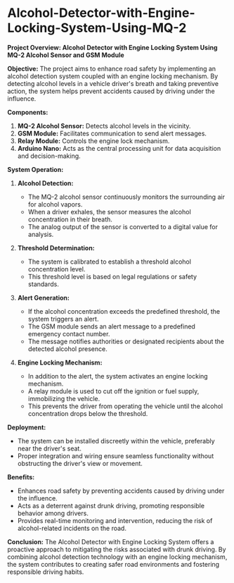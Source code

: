 # Alcohol-Detector-with-Engine-Locking-System-Using-MQ-2

**Project Overview: Alcohol Detector with Engine Locking System Using MQ-2 Alcohol Sensor and GSM Module**

**Objective:**
The project aims to enhance road safety by implementing an alcohol detection system coupled with an engine locking mechanism. By detecting alcohol levels in a vehicle driver's breath and taking preventive action, the system helps prevent accidents caused by driving under the influence.

**Components:**
1. **MQ-2 Alcohol Sensor:** Detects alcohol levels in the vicinity.
2. **GSM Module:** Facilitates communication to send alert messages.
3. **Relay Module:** Controls the engine lock mechanism.
4. **Arduino Nano:** Acts as the central processing unit for data acquisition and decision-making.

**System Operation:**
1. **Alcohol Detection:**
   - The MQ-2 alcohol sensor continuously monitors the surrounding air for alcohol vapors.
   - When a driver exhales, the sensor measures the alcohol concentration in their breath.
   - The analog output of the sensor is converted to a digital value for analysis.

2. **Threshold Determination:**
   - The system is calibrated to establish a threshold alcohol concentration level.
   - This threshold level is based on legal regulations or safety standards.

3. **Alert Generation:**
   - If the alcohol concentration exceeds the predefined threshold, the system triggers an alert.
   - The GSM module sends an alert message to a predefined emergency contact number.
   - The message notifies authorities or designated recipients about the detected alcohol presence.

4. **Engine Locking Mechanism:**
   - In addition to the alert, the system activates an engine locking mechanism.
   - A relay module is used to cut off the ignition or fuel supply, immobilizing the vehicle.
   - This prevents the driver from operating the vehicle until the alcohol concentration drops below the threshold.

**Deployment:**
- The system can be installed discreetly within the vehicle, preferably near the driver's seat.
- Proper integration and wiring ensure seamless functionality without obstructing the driver's view or movement.

**Benefits:**
- Enhances road safety by preventing accidents caused by driving under the influence.
- Acts as a deterrent against drunk driving, promoting responsible behavior among drivers.
- Provides real-time monitoring and intervention, reducing the risk of alcohol-related incidents on the road.

**Conclusion:**
The Alcohol Detector with Engine Locking System offers a proactive approach to mitigating the risks associated with drunk driving. By combining alcohol detection technology with an engine locking mechanism, the system contributes to creating safer road environments and fostering responsible driving habits.
